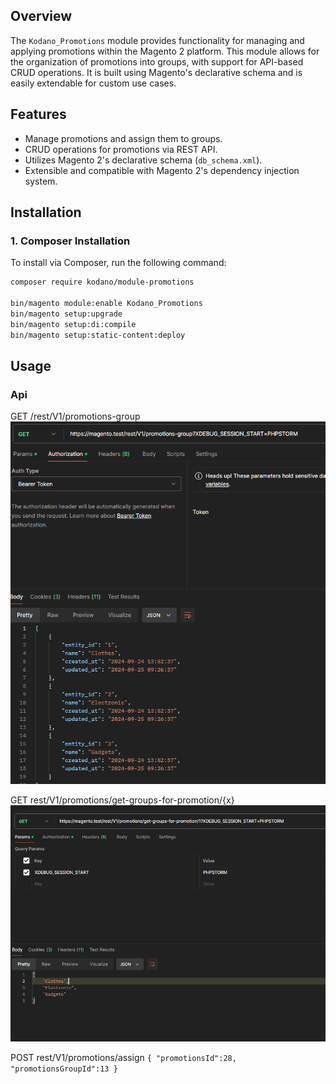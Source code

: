 ## Overview
The `Kodano_Promotions` module provides functionality for managing and applying promotions within the Magento 2 platform. This module allows for the organization of promotions into groups, with support for API-based CRUD operations. It is built using Magento's declarative schema and is easily extendable for custom use cases.

## Features
- Manage promotions and assign them to groups.
- CRUD operations for promotions via REST API.
- Utilizes Magento 2's declarative schema (`db_schema.xml`).
- Extensible and compatible with Magento 2's dependency injection system.

## Installation

### 1. Composer Installation
To install via Composer, run the following command:

```bash
composer require kodano/module-promotions

bin/magento module:enable Kodano_Promotions
bin/magento setup:upgrade
bin/magento setup:di:compile
bin/magento setup:static-content:deploy
```

## Usage

### Api
GET /rest/V1/promotions-group
![img.png](img.png)

GET rest/V1/promotions/get-groups-for-promotion/{x}
![img_1.png](img_1.png)

POST rest/V1/promotions/assign
`{
    "promotionsId":28,
    "promotionsGroupId":13
}`

